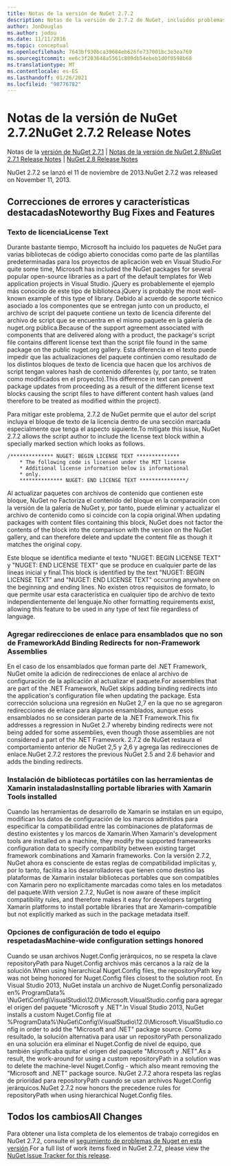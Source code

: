 ```yaml
---
title: Notas de la versión de NuGet 2.7.2
description: Notas de la versión de 2.7.2 de NuGet, incluidos problemas conocidos, correcciones de errores, características agregadas y DCR.
author: JonDouglas
ms.author: jodou
ms.date: 11/11/2016
ms.topic: conceptual
ms.openlocfilehash: 7643bf930bca39684eb626fe737001bc3e3ea769
ms.sourcegitcommit: ee6c3f203648a5561c809db54ebeb1d0f0598b68
ms.translationtype: MT
ms.contentlocale: es-ES
ms.lasthandoff: 01/26/2021
ms.locfileid: "98776782"
---
```

# <a name="nuget-272-release-notes"></a><span data-ttu-id="2bce2-103">Notas de la versión de NuGet 2.7.2</span><span class="sxs-lookup"><span data-stu-id="2bce2-103">NuGet 2.7.2 Release Notes</span></span>

<span data-ttu-id="2bce2-104">Notas de la [versión de NuGet 2.7.1](../release-notes/nuget-2.7.1.md)  |  [Notas de la versión de NuGet 2,8](../release-notes/nuget-2.8.md)</span><span class="sxs-lookup"><span data-stu-id="2bce2-104">[NuGet 2.7.1 Release Notes](../release-notes/nuget-2.7.1.md) | [NuGet 2.8 Release Notes](../release-notes/nuget-2.8.md)</span></span>

<span data-ttu-id="2bce2-105">NuGet 2.7.2 se lanzó el 11 de noviembre de 2013.</span><span class="sxs-lookup"><span data-stu-id="2bce2-105">NuGet 2.7.2 was released on November 11, 2013.</span></span>

## <a name="noteworthy-bug-fixes-and-features"></a><span data-ttu-id="2bce2-106">Correcciones de errores y características destacadas</span><span class="sxs-lookup"><span data-stu-id="2bce2-106">Noteworthy Bug Fixes and Features</span></span>

### <a name="license-text"></a><span data-ttu-id="2bce2-107">Texto de licencia</span><span class="sxs-lookup"><span data-stu-id="2bce2-107">License Text</span></span>
<span data-ttu-id="2bce2-108">Durante bastante tiempo, Microsoft ha incluido los paquetes de NuGet para varias bibliotecas de código abierto conocidas como parte de las plantillas predeterminadas para los proyectos de aplicación web en Visual Studio.</span><span class="sxs-lookup"><span data-stu-id="2bce2-108">For quite some time, Microsoft has included the NuGet packages for several popular open-source libraries as a part of the default templates for Web application projects in Visual Studio.</span></span> <span data-ttu-id="2bce2-109">jQuery es probablemente el ejemplo más conocido de este tipo de biblioteca.</span><span class="sxs-lookup"><span data-stu-id="2bce2-109">jQuery is probably the most well-known example of this type of library.</span></span> <span data-ttu-id="2bce2-110">Debido al acuerdo de soporte técnico asociado a los componentes que se entregan junto con un producto, el archivo de script del paquete contiene un texto de licencia diferente del archivo de script que se encuentra en el mismo paquete en la galería de nuget.org pública.</span><span class="sxs-lookup"><span data-stu-id="2bce2-110">Because of the support agreement associated with components that are delivered along with a product, the package's script file contains different license text than the script file found in the same package on the public nuget.org gallery.</span></span> <span data-ttu-id="2bce2-111">Esta diferencia en el texto puede impedir que las actualizaciones del paquete continúen como resultado de los distintos bloques de texto de licencia que hacen que los archivos de script tengan valores hash de contenido diferentes (y, por tanto, se traten como modificados en el proyecto).</span><span class="sxs-lookup"><span data-stu-id="2bce2-111">This difference in text can prevent package updates from proceeding as a result of the different license text blocks causing the script files to have different content hash values (and therefore to be treated as modified within the project).</span></span>

<span data-ttu-id="2bce2-112">Para mitigar este problema, 2.7.2 de NuGet permite que el autor del script incluya el bloque de texto de la licencia dentro de una sección marcada especialmente que tenga el aspecto siguiente.</span><span class="sxs-lookup"><span data-stu-id="2bce2-112">To mitigate this issue, NuGet 2.7.2 allows the script author to include the license text block within a specially marked section which looks as follows.</span></span>

```
/************** NUGET: BEGIN LICENSE TEXT **************
    * The following code is licensed under the MIT license
    * Additional license information below is informational
    * only.
    ************** NUGET: END LICENSE TEXT ***************/
```

<span data-ttu-id="2bce2-113">Al actualizar paquetes con archivos de contenido que contienen este bloque, NuGet no Factoriza el contenido del bloque en la comparación con la versión de la galería de NuGet y, por tanto, puede eliminar y actualizar el archivo de contenido como si coincide con la copia original.</span><span class="sxs-lookup"><span data-stu-id="2bce2-113">When updating packages with content files containing this block, NuGet does not factor the contents of the block into the comparison with the version on the NuGet gallery, and can therefore delete and update the content file as though it matches the original copy.</span></span>

<span data-ttu-id="2bce2-114">Este bloque se identifica mediante el texto "NUGET: BEGIN LICENSE TEXT" y "NUGET: END LICENSE TEXT" que se produce en cualquier parte de las líneas inicial y final.</span><span class="sxs-lookup"><span data-stu-id="2bce2-114">This block is identified by the text "NUGET: BEGIN LICENSE TEXT" and "NUGET: END LICENSE TEXT" occurring anywhere on the beginning and ending lines.</span></span>  <span data-ttu-id="2bce2-115">No existen otros requisitos de formato, lo que permite usar esta característica en cualquier tipo de archivo de texto independientemente del lenguaje.</span><span class="sxs-lookup"><span data-stu-id="2bce2-115">No other formatting requirements exist, allowing this feature to be used in any type of text file regardless of language.</span></span>

### <a name="add-binding-redirects-for-non-framework-assemblies"></a><span data-ttu-id="2bce2-116">Agregar redirecciones de enlace para ensamblados que no son de Framework</span><span class="sxs-lookup"><span data-stu-id="2bce2-116">Add Binding Redirects for non-Framework Assemblies</span></span>
<span data-ttu-id="2bce2-117">En el caso de los ensamblados que forman parte del .NET Framework, NuGet omite la adición de redirecciones de enlace al archivo de configuración de la aplicación al actualizar el paquete.</span><span class="sxs-lookup"><span data-stu-id="2bce2-117">For assemblies that are part of the .NET Framework, NuGet skips adding binding redirects into the application's configuration file when updating the package.</span></span> <span data-ttu-id="2bce2-118">Esta corrección soluciona una regresión en NuGet 2,7 en la que no se agregaron redirecciones de enlace para algunos ensamblados, aunque esos ensamblados no se consideran parte de la .NET Framework.</span><span class="sxs-lookup"><span data-stu-id="2bce2-118">This fix addresses a regression in NuGet 2.7 whereby binding redirects were not being added for some assemblies, even though those assemblies are not considered a part of the .NET Framework.</span></span> <span data-ttu-id="2bce2-119">2.7.2 de NuGet restaura el comportamiento anterior de NuGet 2,5 y 2,6 y agrega las redirecciones de enlace.</span><span class="sxs-lookup"><span data-stu-id="2bce2-119">NuGet 2.7.2 restores the previous NuGet 2.5 and 2.6 behavior and adds the binding redirects.</span></span>

### <a name="installing-portable-libraries-with-xamarin-tools-installed"></a><span data-ttu-id="2bce2-120">Instalación de bibliotecas portátiles con las herramientas de Xamarin instaladas</span><span class="sxs-lookup"><span data-stu-id="2bce2-120">Installing portable libraries with Xamarin Tools installed</span></span>
<span data-ttu-id="2bce2-121">Cuando las herramientas de desarrollo de Xamarin se instalan en un equipo, modifican los datos de configuración de los marcos admitidos para especificar la compatibilidad entre las combinaciones de plataformas de destino existentes y los marcos de Xamarin.</span><span class="sxs-lookup"><span data-stu-id="2bce2-121">When Xamarin's development tools are installed on a machine, they modify the supported frameworks configuration data to specify compatibility between existing target framework combinations and Xamarin frameworks.</span></span> <span data-ttu-id="2bce2-122">Con la versión 2.7.2, NuGet ahora es consciente de estas reglas de compatibilidad implícitas y, por lo tanto, facilita a los desarrolladores que tienen como destino las plataformas de Xamarin instalar bibliotecas portables que son compatibles con Xamarin pero no explícitamente marcadas como tales en los metadatos del paquete.</span><span class="sxs-lookup"><span data-stu-id="2bce2-122">With version 2.7.2, NuGet is now aware of these implicit compatibility rules, and therefore makes it easy for developers targeting Xamarin platforms to install portable libraries that are Xamarin-compatible but not explicitly marked as such in the package metadata itself.</span></span>

### <a name="machine-wide-configuration-settings-honored"></a><span data-ttu-id="2bce2-123">Opciones de configuración de todo el equipo respetadas</span><span class="sxs-lookup"><span data-stu-id="2bce2-123">Machine-wide configuration settings honored</span></span>
<span data-ttu-id="2bce2-124">Cuando se usan archivos Nuget.Config jerárquicos, no se respeta la clave repositoryPath para Nuget.Config archivos más cercanos a la raíz de la solución.</span><span class="sxs-lookup"><span data-stu-id="2bce2-124">When using hierarchical Nuget.Config files, the repositoryPath key was not being honored for Nuget.Config files closest to the solution root.</span></span> <span data-ttu-id="2bce2-125">En Visual Studio 2013, NuGet instala un archivo de Nuget.Config personalizado en% ProgramData% \NuGet\Config\VisualStudio\12.0\Microsoft.VisualStudio.config para agregar el origen del paquete "Microsoft y .NET".</span><span class="sxs-lookup"><span data-stu-id="2bce2-125">In Visual Studio 2013, NuGet installs a custom Nuget.Config file at %ProgramData%\NuGet\Config\VisualStudio\12.0\Microsoft.VisualStudio.config in order to add the "Microsoft and .NET" package source.</span></span> <span data-ttu-id="2bce2-126">Como resultado, la solución alternativa para usar un repositoryPath personalizado en una solución era eliminar el Nuget.Config de nivel de equipo, que también significaba quitar el origen del paquete "Microsoft y .NET".</span><span class="sxs-lookup"><span data-stu-id="2bce2-126">As a result, the work-around for using a custom repositoryPath in a solution was to delete the machine-level Nuget.Config - which also meant removing the "Microsoft and .NET" package source.</span></span> <span data-ttu-id="2bce2-127">NuGet 2.7.2 ahora respeta las reglas de prioridad para repositoryPath cuando se usan archivos Nuget.Config jerárquicos.</span><span class="sxs-lookup"><span data-stu-id="2bce2-127">NuGet 2.7.2 now honors the precedence rules for repositoryPath when using hierarchical Nuget.Config files.</span></span>

## <a name="all-changes"></a><span data-ttu-id="2bce2-128">Todos los cambios</span><span class="sxs-lookup"><span data-stu-id="2bce2-128">All Changes</span></span>
<span data-ttu-id="2bce2-129">Para obtener una lista completa de los elementos de trabajo corregidos en NuGet 2.7.2, consulte el [seguimiento de problemas de Nuget en esta versión](https://nuget.codeplex.com/workitem/list/advanced?keyword=&status=All&type=All&priority=All&release=NuGet%202.7.2&assignedTo=All&component=All&sortField=LastUpdatedDate&sortDirection=Descending&page=0&reasonClosed=Fixed).</span><span class="sxs-lookup"><span data-stu-id="2bce2-129">For a full list of work items fixed in NuGet 2.7.2, please view the [NuGet Issue Tracker for this release](https://nuget.codeplex.com/workitem/list/advanced?keyword=&status=All&type=All&priority=All&release=NuGet%202.7.2&assignedTo=All&component=All&sortField=LastUpdatedDate&sortDirection=Descending&page=0&reasonClosed=Fixed).</span></span>
